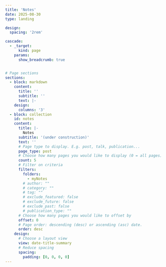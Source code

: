 ```yaml
---
title: 'Notes'
date: 2025-08-30
type: landing

design:
  spacing: '2rem'

cascade:
  - _target:
      kind: page
    params:
      show_breadcrumb: true


# Page sections
sections:
  - block: markdown
    content:
      title: ''
      subtitle: ''
      text: |-
    design:
      columns: '3'
  - block: collection
    id: notes
    content:
      title: |-
        Notes
      subtitle: '(under construction)'
      text: ''
      # Page type to display. E.g. post, talk, publication...
      page_type: post
      # Choose how many pages you would like to display (0 = all pages)
      count: 5
      # Filter on criteria
      filters:
        folders:
          - myNotes
        # author: ""
        # category: ""
        # tag: ""
        # exclude_featured: false
        # exclude_future: false
        # exclude_past: false
        # publication_type: ""
      # Choose how many pages you would like to offset by
      offset: 0
      # Page order: descending (desc) or ascending (asc) date.
      order: desc
    design:
      # Choose a layout view
      view: date-title-summary
      # Reduce spacing
      spacing:
        padding: [0, 0, 0, 0]
---
```

